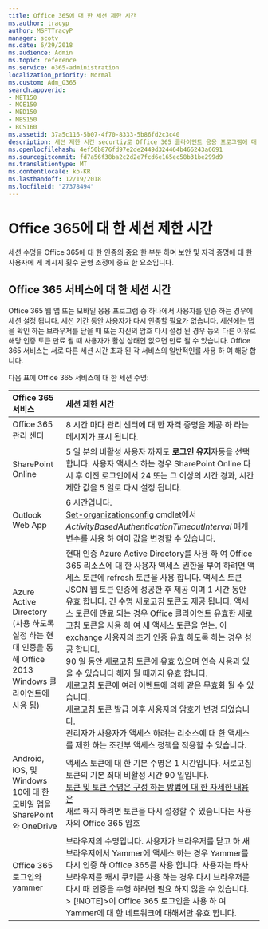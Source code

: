 ```yaml
---
title: Office 365에 대 한 세션 제한 시간
ms.author: tracyp
author: MSFTTracyP
manager: scotv
ms.date: 6/29/2018
ms.audience: Admin
ms.topic: reference
ms.service: o365-administration
localization_priority: Normal
ms.custom: Adm_O365
search.appverid:
- MET150
- MOE150
- MED150
- MBS150
- BCS160
ms.assetid: 37a5c116-5b07-4f70-8333-5b86fd2c3c40
description: 세션 제한 시간 securtiy로 Office 365 클라이언트 응용 프로그램에 대 한 액세스를 간편 하 게 균형을 조정 하는 데 사용 됩니다.
ms.openlocfilehash: 4ef50b876fd97e2de2449d324464b466243a6691
ms.sourcegitcommit: fd7a56f38ba2c2d2e7fcd6e165ec58b31be299d9
ms.translationtype: MT
ms.contentlocale: ko-KR
ms.lasthandoff: 12/19/2018
ms.locfileid: "27378494"
---
```

# <a name="session-timeouts-for-office-365"></a>Office 365에 대 한 세션 제한 시간

세션 수명을 Office 365에 대 한 인증의 중요 한 부분 하며 보안 및 자격 증명에 대 한 사용자에 게 메시지 횟수 균형 조정에 중요 한 요소입니다.
  
## <a name="session-times-for-office-365-services"></a>Office 365 서비스에 대 한 세션 시간

Office 365 웹 앱 또는 모바일 응용 프로그램 중 하나에서 사용자를 인증 하는 경우에 세션 설정 됩니다. 세션 기간 동안 사용자가 다시 인증할 필요가 없습니다. 세션에는 탭을 확인 하는 브라우저를 닫을 때 또는 자신의 암호 다시 설정 된 경우 등의 다른 이유로 해당 인증 토큰 만료 될 때 사용자가 활성 상태인 없으면 만료 될 수 있습니다. Office 365 서비스는 서로 다른 세션 시간 초과 된 각 서비스의 일반적인를 사용 하 여 해당 합니다.
  
다음 표에 Office 365 서비스에 대 한 세션 수명:
  
|**Office 365 서비스**|**세션 제한 시간**|
|:-----|:-----|
|Office 365 관리 센터  <br/> |8 시간 마다 관리 센터에 대 한 자격 증명을 제공 하 라는 메시지가 표시 됩니다.  <br/> |
|SharePoint Online  <br/> |5 일 분의 비활성 사용자 까지도 **로그인 유지**자동을 선택합니다. 사용자 액세스 하는 경우 SharePoint Online 다시 후 이전 로그인에서 24 또는 그 이상의 시간 경과, 시간 제한 값을 5 일로 다시 설정 됩니다.<br/> |
|Outlook Web App  <br/> |6 시간입니다.  <br/> [Set-organizationconfig](https://go.microsoft.com/fwlink/p/?LinkId=615378) cmdlet에서 _ActivityBasedAuthenticationTimeoutInterval_ 매개 변수를 사용 하 여이 값을 변경할 수 있습니다.  <br/> |
|Azure Active Directory  <br/> (사용 하도록 설정 하는 현대 인증을 통해 Office 2013 Windows 클라이언트에 사용 됨)  <br/> | 현대 인증 Azure Active Directory를 사용 하 여 Office 365 리소스에 대 한 사용자 액세스 권한을 부여 하려면 액세스 토큰에 refresh 토큰을 사용 합니다. 액세스 토큰 JSON 웹 토큰 인증에 성공한 후 제공 이며 1 시간 동안 유효 합니다. 긴 수명 새로고침 토큰도 제공 됩니다. 액세스 토큰에 만료 되는 경우 Office 클라이언트 유효한 새로고침 토큰을 사용 하 여 새 액세스 토큰을 얻는. 이 exchange 사용자의 초기 인증 유효 하도록 하는 경우 성공 합니다.  <br/>  90 일 동안 새로고침 토큰에 유효 있으며 연속 사용과 있을 수 있습니다 해지 될 때까지 유효 합니다.  <br/>  새로고침 토큰에 여러 이벤트에 의해 같은 무효화 될 수 있습니다.  <br/>  새로고침 토큰 발급 이후 사용자의 암호가 변경 되었습니다.  <br/>  관리자가 사용자가 액세스 하려는 리소스에 대 한 액세스를 제한 하는 조건부 액세스 정책을 적용할 수 있습니다.  <br/> |
|Android, iOS, 및 Windows 10에 대 한 모바일 앱을 SharePoint와 OneDrive  <br/> |액세스 토큰에 대 한 기본 수명은 1 시간입니다. 새로고침 토큰의 기본 최대 비활성 시간 90 일입니다.<br/> [토큰 및 토큰 수명은 구성 하는 방법에 대 한 자세한 내용은](https://docs.microsoft.com/en-us/azure/active-directory/active-directory-configurable-token-lifetimes) <br/> 새로 해지 하려면 토큰을 다시 설정할 수 있습니다는 사용자의 Office 365 암호  <br/> |
|Office 365 로그인와 yammer  <br/> |브라우저의 수명입니다. 사용자가 브라우저를 닫고 하 새 브라우저에서 Yammer에 액세스 하는 경우 Yammer를 다시 인증 하 Office 365를 사용 합니다. 사용자는 타사 브라우저를 캐시 쿠키를 사용 하는 경우 다시 브라우저를 다시 때 인증을 수행 하려면 필요 하지 않을 수 있습니다.<br/> > [!NOTE]>이 Office 365 로그인을 사용 하 여 Yammer에 대 한 네트워크에 대해서만 유효 합니다.           |
   

